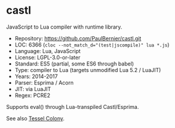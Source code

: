 # castl

JavaScript to Lua compiler with runtime library.

* Repository: https://github.com/PaulBernier/castl.git
* LOC:        6366 (`cloc --not_match_d="(test|jscompile)" lua *.js`)
* Language:   Lua, JavaScript
* License:    LGPL-3.0-or-later
* Standard:   ES5 (partial, some ES6 through babel)
* Type:       compiler to Lua (targets unmodified Lua 5.2 / LuaJIT)
* Years:      2014-2017
* Parser:     Esprima / Acorn
* JIT:        via LuaJIT
* Regex:      PCRE2

Supports eval() through Lua-transpiled Castl/Esprima.

See also [Tessel Colony](tessel-colony.md).
